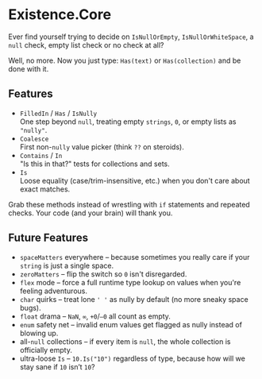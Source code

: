 ﻿Existence.Core
==============

Ever find yourself trying to decide on `IsNullOrEmpty`, `IsNullOrWhiteSpace`, a `null` check, empty list check or no check at all?

Well, no more. Now you just type: `Has(text)` or `Has(collection)` and be done with it.

Features
--------

- `FilledIn` / `Has` / `IsNully`  
  One step beyond `null`, treating empty `strings`, `0`, or empty lists as `"nully"`.
- `Coalesce`  
  First non-`nully` value picker (think `??` on steroids).
- `Contains` / `In`  
  "Is this in that?" tests for collections and sets.
- `Is`   
  Loose equality (case/trim-insensitive, etc.) when you don't care about exact matches.

Grab these methods instead of wrestling with `if` statements and repeated checks.
Your code (and your brain) will thank you.

Future Features
---------------

- `spaceMatters` everywhere – because sometimes you really care if your `string` is just a single space.
- `zeroMatters` – flip the switch so `0` isn't disregarded.
- `flex` mode – force a full runtime type lookup on values when you're feeling adventurous.
- `char` quirks – treat lone `' '` as nully by default (no more sneaky space bugs).
- `float` drama – `NaN`, `∞`, `+0`/`–0` all count as empty.
- `enum` safety net – invalid enum values get flagged as nully instead of blowing up.
- all-`null` collections – if every item is `null`, the whole collection is officially empty.
- ultra-loose `Is` – `10.Is("10")` regardless of type, because how will we stay sane if `10` isn’t `10`?
